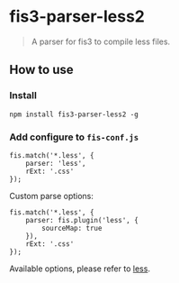 fis3-parser-less2
========

> A parser for fis3 to compile less files.


## How to use
 
### Install
 
```shell
npm install fis3-parser-less2 -g
```

### Add configure to `fis-conf.js`

```javasciprt
fis.match('*.less', {
    parser: 'less',
    rExt: '.css'
});
```

Custom parse options:

```javasciprt
fis.match('*.less', {
    parser: fis.plugin('less', {
        sourceMap: true
    }),
    rExt: '.css'
});
```

Available options, please refer to [less](http://lesscss.org/).


 
